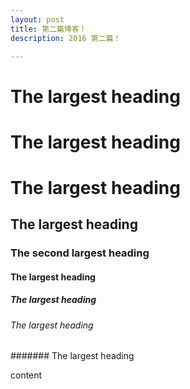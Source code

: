 ```yaml
---
layout: post
title: 第二篇博客！
description: 2016 第二篇！

---
```

# The largest heading

# The largest heading

# The largest heading

## The largest heading

### The second largest heading

#### The largest heading

##### The largest heading

###### The largest heading

####### The largest heading

content 
